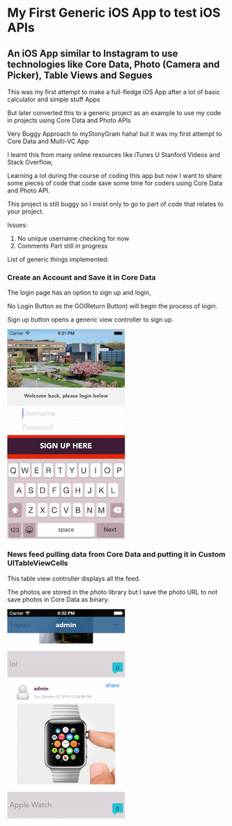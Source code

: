 # My First Generic iOS App to test iOS APIs

An iOS App similar to Instagram to use technologies like Core Data, Photo (Camera and Picker), Table Views and Segues
-----------------------

This was my first attempt to make a full-fledge iOS App after a lot of basic calculator and simple stuff Apps

But later converted this to a generic project as an example to use my code in projects using Core Data and Photo APIs

Very Buggy Approach to myStonyGram haha! but it was my first attempt to Core Data and Multi-VC App

I learnt this from many online resources like iTunes U Stanford Videos and Stack Overflow,

Learning a lot during the course of coding this app but now I want to share some pieces of code that code save some time 
for coders using Core Data and Photo API.

This project is still buggy so I insist only to go to part of code that relates to your project. 

Issues: 

1. No unique username checking for now
2. Comments Part still in progress 

List of generic things implemented:

### Create an Account and Save it in Core Data 

The login page has an option to sign up and login, 

No Login Button as the GO(Return Button) will begin the process of login.

Sign up button opens a generic view controller to sign up. 

![Alt text](/images/login.png?raw=true "Login VC")

### News feed pulling data from Core Data and putting it in Custom UITableViewCells  

This table view controller displays all the feed. 

The photos are stored in the photo library but I save the photo URL to not save photos in Core Data as binary.

![Alt text](/images/newsfeed.png?raw=true "NewsFeed VC")